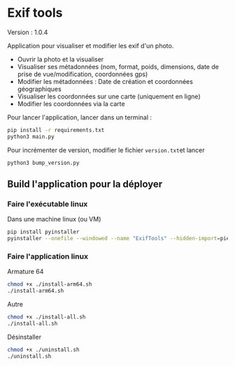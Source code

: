# Exif tools

Version : 1.0.4

Application pour visualiser et modifier les exif d'un photo.

- Ouvrir la photo et la visualiser
- Visualiser ses métadonnées (nom, format, poids, dimensions, date de prise de vue/modification, coordonnées gps)
- Modifier les métadonnées : Date de création et coordonnées géographiques
- Visualiser les coordonnées sur une carte (uniquement en ligne)
- Modifier les coordonnées via la carte

Pour lancer l'application, lancer dans un terminal :

```bash
pip install -r requirements.txt
python3 main.py
```

Pour incrémenter de version, modifier le fichier `version.txt`et lancer

```shell
python3 bump_version.py
```

## Build l'application pour la déployer

### Faire l'exécutable linux

Dans une machine linux (ou VM)

```bash
pip install pyinstaller
pyinstaller --onefile --windowed --name "ExifTools" --hidden-import=piexif --hidden-import=PIL._tkinter_finder --add-data "assets:assets" main.py
```

### Faire l'application linux

Armature 64

```bash
chmod +x ./install-arm64.sh
./install-arm64.sh
```

Autre

```bash
chmod +x ./install-all.sh
./install-all.sh
```

Désinstaller

```bash
chmod +x ./uninstall.sh
./uninstall.sh
```

